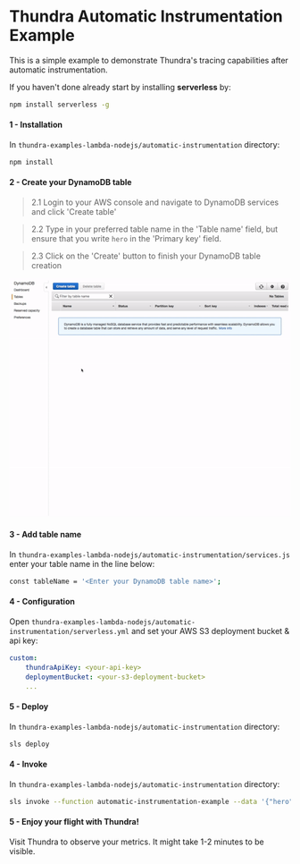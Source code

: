 # Thundra Automatic Instrumentation Example

This is a simple example to demonstrate Thundra's tracing capabilities after automatic instrumentation.

If you haven't done already start by installing **serverless** by:
```bash
npm install serverless -g
```

#### 1 - Installation

In `thundra-examples-lambda-nodejs/automatic-instrumentation` directory:

```bash
npm install
```

#### 2 - Create your DynamoDB table
> 2.1 Login to your AWS console and navigate to DynamoDB services and click 'Create table'

> 2.2 Type in your preferred table name in the 'Table name' field, but ensure that you write `hero` in the 'Primary key' field.

> 2.3 Click on the 'Create' button to finish your DynamoDB table creation

![create-dynamodb-table](./assets/create_dynamo_table.gif)

#### 3 - Add table name
In `thundra-examples-lambda-nodejs/automatic-instrumentation/services.js` enter your table name in the line below:
```bash
const tableName = '<Enter your DynamoDB table name>';
```

#### 4 - Configuration

Open `thundra-examples-lambda-nodejs/automatic-instrumentation/serverless.yml` and set your AWS S3 deployment bucket & api key:

```yml
custom:
    thundraApiKey: <your-api-key>
    deploymentBucket: <your-s3-deployment-bucket>
    ...
```

#### 5 - Deploy

In `thundra-examples-lambda-nodejs/automatic-instrumentation` directory:

```bash
sls deploy
```

#### 4 - Invoke

In `thundra-examples-lambda-nodejs/automatic-instrumentation` directory:

```bash
sls invoke --function automatic-instrumentation-example --data '{"hero":"Spiderman"}'
```

#### 5 - Enjoy your flight with Thundra!

Visit Thundra to observe your metrics. It might take 1-2 minutes to be visible.
